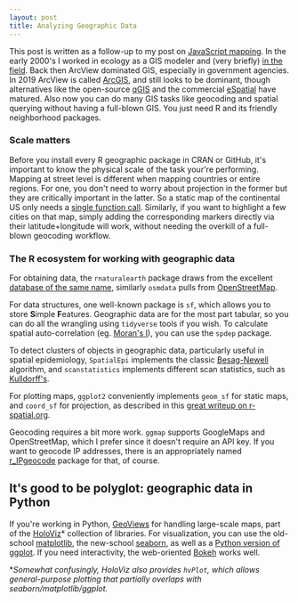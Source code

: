 ```yaml
---
layout: post
title: Analyzing Geographic Data
---
```


This post is written as a follow-up to my post on [JavaScript mapping](https://ptvan.github.io/javascript-interactive-streetmap/). In the early 2000's I worked in ecology as a GIS modeler and (very briefly) [in the field](https://www.fs.usda.gov/colville/). Back then ArcView dominated GIS, especially in government agencies. In 2019 ArcView is called [ArcGIS](https://www.esri.com/en-us/arcgis/products/arcgis-pro/overview), and still looks to be dominant, though alternatives like the open-source [qGIS](https://www.qgis.org) and the commercial [eSpatial](https://www.espatial.com/mapping-software) have matured. Also now you can do many GIS tasks like geocoding and spatial querying without having a full-blown GIS. You just need R and its friendly neighborhood packages.

### Scale matters

Before you install every R geographic package in CRAN or GitHub, it's important to know the physical scale of the task your're performing. Mapping at street level is different when mapping countries or entire regions. For one, you don't need to worry about projection in the former but they are critically important in the latter. So a static map of the continental US only needs a [single function call](https://github.com/ptvan/R-snippets/blob/master/geographic_analysis.R). Similarly, if you want to highlight a few cities on that map, simply adding the corresponding markers directly via their latitude+longitude will work, without needing the overkill of a full-blown geocoding workflow.

### The R ecosystem for working with geographic data

For obtaining data, the `rnaturalearth` package draws from the excellent [database of the same name](http://www.naturalearthdata.com/), similarly `osmdata` pulls from [OpenStreetMap](https://www.openstreetmap.org). 

For data structures, one well-known package is `sf`, which allows you to store **S**imple **F**eatures. Geographic data are for the most part tabular, so you can do all the wrangling using `tidyverse` tools if you wish. To calculate spatial auto-correlation (eg. [Moran's I](https://en.wikipedia.org/wiki/Moran%27s_I)), you can use the `spdep` package. 

To detect clusters of objects in geographic data, particularly useful in spatial epidemiology, `SpatialEpi` implements the classic [Besag-Newell](https://www.jstor.org/stable/2982708) algorithm, and `scanstatistics` implements different scan statistics, such as [Kulldorff's](https://www.tandfonline.com/doi/abs/10.1080/03610929708831995).
 
For plotting maps, `ggplot2` conveniently implements `geom_sf` for static maps, and `coord_sf` for projection, as described in this [great writeup on r-spatial.org](https://www.r-spatial.org/r/2018/10/25/ggplot2-sf.html).

Geocoding requires a bit more work. `ggmap` supports GoogleMaps and OpenStreetMap, which I prefer since it doesn't require an API key. If you want to geocode IP addresses, there is an appropriately named [r_IPgeocode](https://github.com/cengel/r_IPgeocode) package for that, of course.

## It's good to be polyglot: geographic data in Python

If you're working in Python, [GeoViews](http://geoviews.org/) for handling large-scale maps, part of the [HoloViz](http://holoviz.org)* collection of libraries. For visualization, you can use the old-school [matplotlib](https://matplotlib.org/), the new-school [seaborn](https://seaborn.pydata.org/), as well as a [Python version of ggplot](http://ggplot.yhathq.com/). If you need interactivity, the web-oriented [Bokeh](https://docs.bokeh.org/en/latest) works well.

*_Somewhat confusingly, HoloViz also provides `hvPlot`, which allows general-purpose plotting that partially overlaps with seaborn/matplotlib/ggplot._






